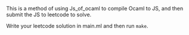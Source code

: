 This is a method of using Js_of_ocaml to compile Ocaml to JS, and then submit the JS to leetcode to solve.

Write your leetcode solution in main.ml and then run `make`.

